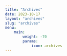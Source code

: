 ```yaml
---
title: "Archives"
date: 2023-10-17
layout: "archives"
slug: "archives"
menu:
    main:
        weight: -70
        params: 
            icon: archives
---
```

